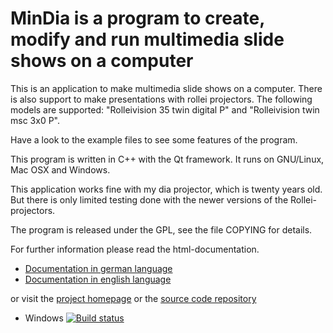 # MinDia is a program to create, modify and run multimedia slide shows on a computerThis is an application to make multimedia slide shows on a computer.There is also support to make presentations with rollei projectors.The following models are supported: "Rolleivision 35 twin digital P"and "Rolleivision twin msc 3x0 P". Have a look to the example files to see some features of the program.This program is written in C++ with the Qt framework. It runs on GNU/Linux,Mac OSX and Windows. This application works fine with my dia projector, which is twenty years old.But there is only limited testing done with the newer versions of the Rollei-projectors.The program is released under the GPL, see the file COPYING for details.For further information please read the html-documentation.- [Documentation in german language](src/mindia_de.html)- [Documentation in english language](src/mindia_en.html)or visit the [project homepage](http://mindia.sourceforge.net) or the [source code repository](https://github.com/mneuroth/MinDia)* Windows [![Build status](https://ci.appveyor.com/api/projects/status/s700taf5bv7dwt5f?svg=true)](https://ci.appveyor.com/project/mneuroth/MinDia)